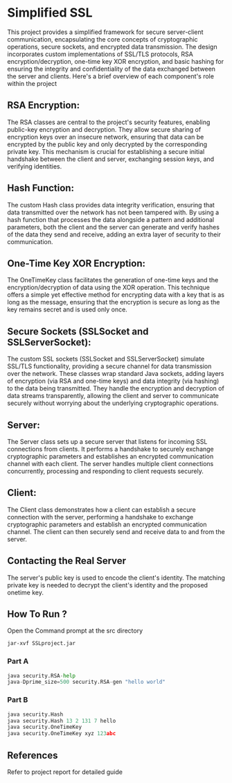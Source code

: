 # Simplified SSL

This project provides a simplified framework for secure server-client communication,
encapsulating the core concepts of cryptographic operations, secure sockets, and encrypted data
transmission. The design incorporates custom implementations of SSL/TLS protocols, RSA
encryption/decryption, one-time key XOR encryption, and basic hashing for ensuring the
integrity and confidentiality of the data exchanged between the server and clients. Here's a brief
overview of each component's role within the project


## RSA Encryption:
 The RSA classes are central to the project's security features, enabling public-key encryption and
 decryption. They allow secure sharing of encryption keys over an insecure network, ensuring
 that data can be encrypted by the public key and only decrypted by the corresponding private
 key. This mechanism is crucial for establishing a secure initial handshake between the client and
 server, exchanging session keys, and verifying identities.

## Hash Function:
 The custom Hash class provides data integrity verification, ensuring that data transmitted over
 the network has not been tampered with. By using a hash function that processes the data
 alongside a pattern and additional parameters, both the client and the server can generate and
 verify hashes of the data they send and receive, adding an extra layer of security to their
 communication.

## One-Time Key XOR Encryption:
 The OneTimeKey class facilitates the generation of one-time keys and the encryption/decryption
 of data using the XOR operation. This technique offers a simple yet effective method for
 encrypting data with a key that is as long as the message, ensuring that the encryption is secure
 as long as the key remains secret and is used only once.

## Secure Sockets (SSLSocket and SSLServerSocket):
 The custom SSL sockets (SSLSocket and SSLServerSocket) simulate SSL/TLS functionality,
 providing a secure channel for data transmission over the network. These classes wrap standard
 Java sockets, adding layers of encryption (via RSA and one-time keys) and data integrity (via
 hashing) to the data being transmitted. They handle the encryption and decryption of data
 streams transparently, allowing the client and server to communicate securely without worrying
 about the underlying cryptographic operations.

## Server:
 The Server class sets up a secure server that listens for incoming SSL connections from clients. It
 performs a handshake to securely exchange cryptographic parameters and establishes an encrypted communication channel with each client. The server handles multiple client
 connections concurrently, processing and responding to client requests securely.

## Client:
 The Client class demonstrates how a client can establish a secure connection with the server,
 performing a handshake to exchange cryptographic parameters and establish an encrypted
 communication channel. The client can then securely send and receive data to and from the
 server.

## Contacting the Real Server
 The server's public key is used to encode the client's identity. The matching private key is needed
 to decrypt the client's identity and the proposed onetime key.

## How To Run ?

Open the Command prompt at the src directory

```bash
jar-xvf SSLproject.jar
```

### Part A

```python
java security.RSA-help
java-Dprime_size=500 security.RSA-gen "hello world"
```

### Part B

```python
java security.Hash
java security.Hash 13 2 131 7 hello
java security.OneTimeKey
java security.OneTimeKey xyz 123abc
```

## References

Refer to project report for detailed guide
